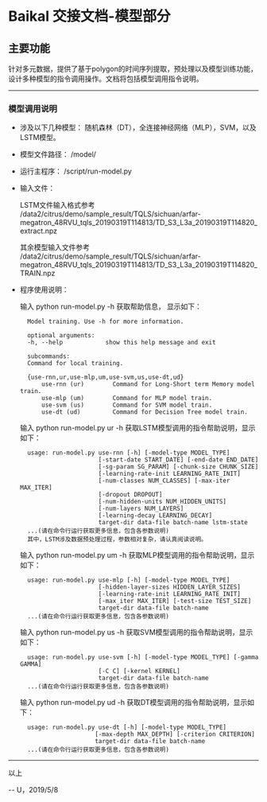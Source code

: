 # Baikal 交接文档-模型部分


## 主要功能

针对多元数据，提供了基于polygon的时间序列提取，预处理以及模型训练功能，设计多种模型的指令调用操作。文档将包括模型调用指令说明。


---

### 模型调用说明

- 涉及以下几种模型： 随机森林（DT），全连接神经网络（MLP），SVM，以及LSTM模型。
- 模型文件路径： /model/
- 运行主程序： /script/run-model.py
- 输入文件： 

    LSTM文件输入格式参考 /data2/citrus/demo/sample_result/TQLS/sichuan/arfar-megatron_48RVU_tqls_20190319T114813/TD_S3_L3a_20190319T114820_extract.npz
    
    其余模型输入文件参考 /data2/citrus/demo/sample_result/TQLS/sichuan/arfar-megatron_48RVU_tqls_20190319T114813/TD_S3_L3a_20190319T114820_TRAIN.npz

- 程序使用说明：

    输入 python run-model.py -h 获取帮助信息， 显示如下：
        
        Model training. Use -h for more information.

        optional arguments:
        -h, --help            show this help message and exit

        subcommands:
        Command for local training.

        {use-rnn,ur,use-mlp,um,use-svm,us,use-dt,ud}
            use-rnn (ur)        Command for Long-Short term Memory model train.
            use-mlp (um)        Command for MLP model train.
            use-svm (us)        Command for SVM model train.
            use-dt (ud)         Command for Decision Tree model train.

    输入 python run-model.py ur -h 获取LSTM模型调用的指令帮助说明，显示如下：

        usage: run-model.py use-rnn [-h] [-model-type MODEL_TYPE]
                            [-start-date START_DATE] [-end-date END_DATE]
                            [-sg-param SG_PARAM] [-chunk-size CHUNK_SIZE]
                            [-learning-rate-init LEARNING_RATE_INIT]
                            [-num-classes NUM_CLASSES] [-max-iter MAX_ITER]
                            [-dropout DROPOUT]
                            [-num-hidden-units NUM_HIDDEN_UNITS]
                            [-num-layers NUM_LAYERS]
                            [-learning-decay LEARNING_DECAY]
                            target-dir data-file batch-name lstm-state
        ...(请在命令行运行获取更多信息，包含各参数说明)
        其中，LSTM涉及数据预处理过程，参数相对复杂，请认真阅读说明。

    输入 python run-model.py um -h 获取MLP模型调用的指令帮助说明，显示如下：

        usage: run-model.py use-mlp [-h] [-model-type MODEL_TYPE]
                            [-hidden-layer-sizes HIDDEN_LAYER_SIZES]
                            [-learning-rate-init LEARNING_RATE_INIT]
                            [-max_iter MAX_ITER] [-test-size TEST_SIZE]
                            target-dir data-file batch-name
        ...(请在命令行运行获取更多信息，包含各参数说明)

    输入 python run-model.py us -h 获取SVM模型调用的指令帮助说明，显示如下：

        usage: run-model.py use-svm [-h] [-model-type MODEL_TYPE] [-gamma GAMMA]
                            [-C C] [-kernel KERNEL]
                            target-dir data-file batch-name
        ...(请在命令行运行获取更多信息，包含各参数说明)

    输入 python run-model.py ud -h 获取DT模型调用的指令帮助说明，显示如下：

        usage: run-model.py use-dt [-h] [-model-type MODEL_TYPE]
                           [-max-depth MAX_DEPTH] [-criterion CRITERION]
                           target-dir data-file batch-name
        ...(请在命令行运行获取更多信息，包含各参数说明)

---
以上

-- U，2019/5/8



